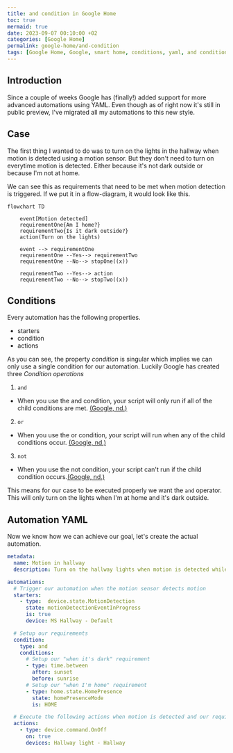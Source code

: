 ```yaml
---
title: and condition in Google Home
toc: true
mermaid: true
date: 2023-09-07 00:10:00 +02
categories: [Google Home]
permalink: google-home/and-condition
tags: [Google Home, Google, smart home, conditions, yaml, and condition]
---
```


## Introduction

Since a couple of weeks Google has (finally!) added support for more advanced automations using YAML. Even though as of right now it's still in public preview, I've migrated all my automations to this new style.

## Case

The first thing I wanted to do was to turn on the lights in the hallway when motion is detected using a motion sensor. But they don't need to turn on everytime motion is detected. Either because it's not dark outside or because I'm not at home.

We can see this as requirements that need to be met when motion detection is triggered. If we put it in a flow-diagram, it would look like this.

```mermaid
flowchart TD

    event[Motion detected]
    requirementOne{Am I home?}
    requirementTwo{Is it dark outside?}
    action(Turn on the lights)

    event --> requirementOne
    requirementOne --Yes--> requirementTwo
    requirementOne --No--> stopOne((x))

    requirementTwo --Yes--> action
    requirementTwo --No--> stopTwo((x))
```

## Conditions

Every automation has the following properties.

* starters
* condition
* actions

As you can see, the property _condition_ is singular which implies we can only use a single condition for our automation. Luckily Google has created three _Condition operations_

1. `and`
  * When you use the and condition, your script will only run if all of the child conditions are met. [(Google, nd.)](https://support.google.com/googlenest/answer/13460475?sjid=8771963134352325461-NA#conditions&zippy=%2Cconditions%2Ccondition-operators)
2. `or`
  * When you use the or condition, your script will run when any of the child conditions occur. [(Google, nd.)](https://support.google.com/googlenest/answer/13460475?sjid=8771963134352325461-NA#conditions&zippy=%2Cconditions%2Ccondition-operators)
3. `not`
  * When you use the not condition, your script can't run if the child condition occurs.[(Google, nd.)](https://support.google.com/googlenest/answer/13460475?sjid=8771963134352325461-NA#conditions&zippy=%2Cconditions%2Ccondition-operators)

This means for our case to be executed properly we want the `and` operator. This will only turn on the lights when I'm at home and it's dark outside.

## Automation YAML

Now we know how we can achieve our goal, let's create the actual automation.

```yaml
metadata:
  name: Motion in hallway
  description: Turn on the hallway lights when motion is detected while I'm home and it's dark outside

automations:
  # Trigger our automation when the motion sensor detects motion
  starters:
    - type:  device.state.MotionDetection
      state: motionDetectionEventInProgress
      is: true
      device: MS Hallway - Default

  # Setup our requirements
  condition:
    type: and
    conditions:
      # Setup our "when it's dark" requirement
      - type: time.between
        after: sunset
        before: sunrise
      # Setup our "when I'm home" requirement
      - type: home.state.HomePresence
        state: homePresenceMode
        is: HOME

  # Execute the following actions when motion is detected and our requirements are both met
  actions:
    - type: device.command.OnOff
      on: true
      devices: Hallway light - Hallway
```
